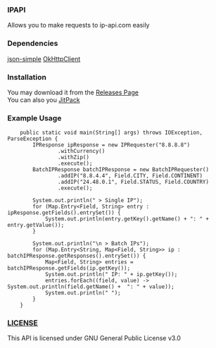 ### IPAPI

Allows you to make requests to ip-api.com easily <br>

### Dependencies
[json-simple](https://mvnrepository.com/artifact/com.googlecode.json-simple/json-simple)
[OkHttpClient](https://mvnrepository.com/artifact/com.squareup.okhttp3/okhttp)

### Installation
You may download it from the [Releases Page](https://github.com/TheSilentPro/IPAPI/releases) <br>
You can also you [JitPack](https://jitpack.io/#TheSilentPro/IPAPI)

### Example Usage
```
    public static void main(String[] args) throws IOException, ParseException {
        IPResponse ipResponse = new IPRequester("8.8.8.8")
                .withCurrency()
                .withZip()
                .execute();
        BatchIPResponse batchIPResponse = new BatchIPRequester()
                .addIP("8.8.4.4", Field.CITY, Field.CONTINENT)
                .addIP("24.48.0.1", Field.STATUS, Field.COUNTRY)
                .execute();

        System.out.println(" > Single IP");
        for (Map.Entry<Field, String> entry : ipResponse.getFields().entrySet()) {
            System.out.println(entry.getKey().getName() + ": " + entry.getValue());
        }

        System.out.println("\n > Batch IPs");
        for (Map.Entry<String, Map<Field, String>> ip : batchIPResponse.getResponses().entrySet()) {
            Map<Field, String> entries = batchIPResponse.getFields(ip.getKey());
            System.out.println(" IP: " + ip.getKey());
            entries.forEach((field, value) -> System.out.println(field.getName() +  ": " + value));
            System.out.println(" ");
        }
    }
```

### [LICENSE](https://github.com/TheSilentPro/IPAPI/blob/master/LICENSE)
This API is licensed under GNU General Public License v3.0
